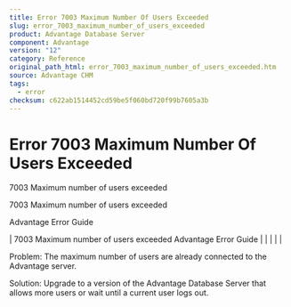 ```yaml
---
title: Error 7003 Maximum Number Of Users Exceeded
slug: error_7003_maximum_number_of_users_exceeded
product: Advantage Database Server
component: Advantage
version: "12"
category: Reference
original_path_html: error_7003_maximum_number_of_users_exceeded.htm
source: Advantage CHM
tags:
  - error
checksum: c622ab1514452cd59be5f060bd720f99b7605a3b
---
```


# Error 7003 Maximum Number Of Users Exceeded

7003 Maximum number of users exceeded

7003 Maximum number of users exceeded

Advantage Error Guide

| 7003 Maximum number of users exceeded  Advantage Error Guide |  |  |  |  |

Problem: The maximum number of users are already connected to the Advantage server.

Solution: Upgrade to a version of the Advantage Database Server that allows more users or wait until a current user logs out.
